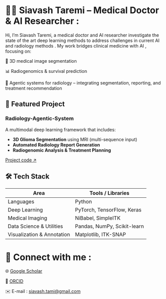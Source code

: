 # 🧑‍⚕️ Siavash Taremi – Medical Doctor & AI Researcher :
Hi, I’m Siavash Taremi, a medical doctor and AI researcher investigate the state of the art deep learning methods to address challenges in current AI and radiology methods . My work bridges clinical medicine with AI , focusing on:

🧠 3D medical image segmentation

📊 Radiogenomics & survival prediction

🤖 Agentic systems for radiology – integrating segmentation, reporting, and treatment recommendation

## 🔗 Featured Project

### **Radiology-Agentic-System**  
A multimodal deep learning framework that includes:

- **3D Glioma Segmentation** using MRI (multi-sequence input)  
- **Automated Radiology Report Generation**  
- **Radiogenomic Analysis & Treatment Planning**


[Project code ↗️](https://github.com/siavash-trm/Radiology-Agentic-System)  

## 🛠️ Tech Stack

| Area | Tools / Libraries |
|---|---|
| Languages | Python |
| Deep Learning | PyTorch, TensorFlow, Keras |
| Medical Imaging | NiBabel, SimpleITK |
| Data Science & Utilities | Pandas, NumPy, Scikit-learn |
| Visualization & Annotation | Matplotlib, ITK-SNAP |

# 🔗 Connect with me :

🌐 [Google Scholar](https://scholar.google.com/citations?user=jAwTGo4AAAAJ&hl=fa)

🧾 [ORCID](https://orcid.org/0009-0001-1619-5039)

✉️ E-mail : siavash.tami@gmail.com
